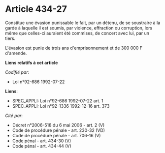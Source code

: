 # Article 434-27

Constitue une évasion punissable le fait, par un détenu, de se soustraire à la garde à laquelle il est soumis, par violence,
effraction ou corruption, lors même que celles-ci auraient été commises, de concert avec lui, par un tiers.

L'évasion est punie de trois ans d'emprisonnement et de 300 000 F d'amende.

**Liens relatifs à cet article**

_Codifié par_:

  - Loi n°92-686 1992-07-22

**Liens**:

  - SPEC_APPLI: Loi n°92-686 1992-07-22 art. 1
  - SPEC_APPLI: Loi n°92-1336 1992-12-16 art. 373

_Cité par_:

  - Décret n°2006-518 du 6 mai 2006 - art. 2 (V)
  - Code de procédure pénale - art. 230-32 (VD)
  - Code de procédure pénale - art. 706-16 (V)
  - Code pénal - art. 434-30 (V)
  - Code pénal - art. 434-44 (V)
